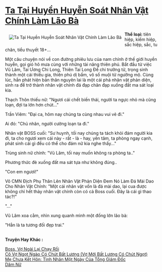 <a href="https://utruyen.com/truyen/ta-tai-huyen-huyen-soat-nhan-vat-chinh-lam-lao-ba/19217/" title="Ta Tại Huyền Huyễn Soát Nhân Vật Chính Làm Lão Bà"><h1>Ta Tại Huyền Huyễn Soát Nhân Vật Chính Làm Lão Bà</h1></a><div style="display:table"><img align="right" style="float: left; padding: 10px;" src="https://utruyen.com/images/story/200x260/ta-tai-huyen-huyen-soat-nhan-vat-chinh-lam-lao-ba.jpg" alt="Ta Tại Huyền Huyễn Soát Nhân Vật Chính Làm Lão Bà"><b>Thể loại: </b>tiên hiệp, kiếm hiệp, sắc hiệp, sắc, tu chân, tiểu thuyết 18+...<p></p>Một câu chuyện nói về con đường phiêu lưu của nam chính ở thế giới huyền huyễn, gọi gió hô mưa cùng với những tài năng thiên phú. Bắt đầu từ việc Vũ Lâm, Tai Ương Chi Long, Thiên Tai Long Đế chi trưởng tử, trọng sinh thành một cái thiếu gia, thiên phú dị bẩm, vô số muội tử ngưỡng mộ. Cùng lúc, hắn phát hiện bản thân nguyên lai là một cái phá nhân vật phản diện, sinh ra để trở thành nhân vật chính đá đạp chân đạp xuống đất ma sát loại kia.<p></p>Thạch Thôn thiếu nữ: "Ngươi cái chết biến thái, người ta ngực nhỏ mà cũng loạn, đợi ta lớn hơn chút..."<p></p>Trần Viêm: "Đại ca, hôm nay chúng ta cùng nhau vui vẻ đi."<p></p>Ai đó: "Chủ nhân, người cường loạn ta đi."<p></p>Nhân vật BOSS cuối: "Sư huynh, tối nay chúng ta tách khỏi đám người kia đi, ta cho ngươi xem cái này - rất - là - hay, yên tâm, ta phòng ngay cạnh, phát sinh cái gì đều có thể cho đám nữ kia nghe thấy..."<p></p>Trùng sinh nữ chính: "Vũ Lâm, tối nay muốn không ra phòng ta.."<p></p>Phương thức đè xuống đất ma sát tựa như không đúng..<p></p>"Con em ngươi!"<p></p>Vô CMN Địch Phụ Thân Lên Nhân Vật Phản Diện Đem Nó Làm Đá Mài Dao Cho Nhân Vật Chính: "Một cái nhân vật vốn là đá mài dao, lại cua được không chỉ hết thảy nhân vật chính còn có cả Boss cuối. Đây là cái gì thao tác?!"<p></p>"..."<p></p>Vũ Lâm xoa cằm, nhìn xung quanh mình một đống lớn lão bà:<p></p>"Hẳn là ta tương đối đẹp trai."</div><p><br><b>Truyện Hay Khác :</b></p><a href="https://utruyen.com/truyen/boss-vo-ngai-lai-chay-roi/19029/" alt="Boss, Vợ Ngài Lại Chạy Rồi">Boss, Vợ Ngài Lại Chạy Rồi</a><br/><a href="https://github.com/quanluxury/ngontinhhot/tree/master/truyenhay/17473/" alt="Cô Vợ Ngọt Ngào Có Chút Bất Lương (Vợ Mới Bất Lương Có Chút Ngọt)">Cô Vợ Ngọt Ngào Có Chút Bất Lương (Vợ Mới Bất Lương Có Chút Ngọt)</a><br/><a href="https://truyenngontinhay.wordpress.com/2019/10/03/me-chua-ket-hon-tinh-nhan-mot-ngay-cua-tong-giam-doc/" alt="Mẹ Chưa Kết Hôn: Tình Nhân Một Ngày Của Tổng Giám Đốc">Mẹ Chưa Kết Hôn: Tình Nhân Một Ngày Của Tổng Giám Đốc</a><br/><a href="https://github.com/quanluxury/ngontinhhot/tree/master/truyenhay/18549/" alt="Dâm Nữ">Dâm Nữ</a><br/>